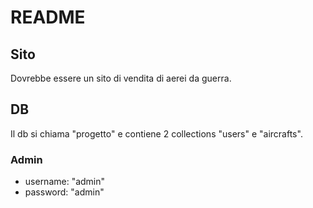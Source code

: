# README

## Sito

Dovrebbe essere un sito di vendita di aerei da guerra.

## DB

Il db si chiama "progetto" e contiene 2 collections "users" e "aircrafts".

### Admin
  * username: "admin"
  * password: "admin"

